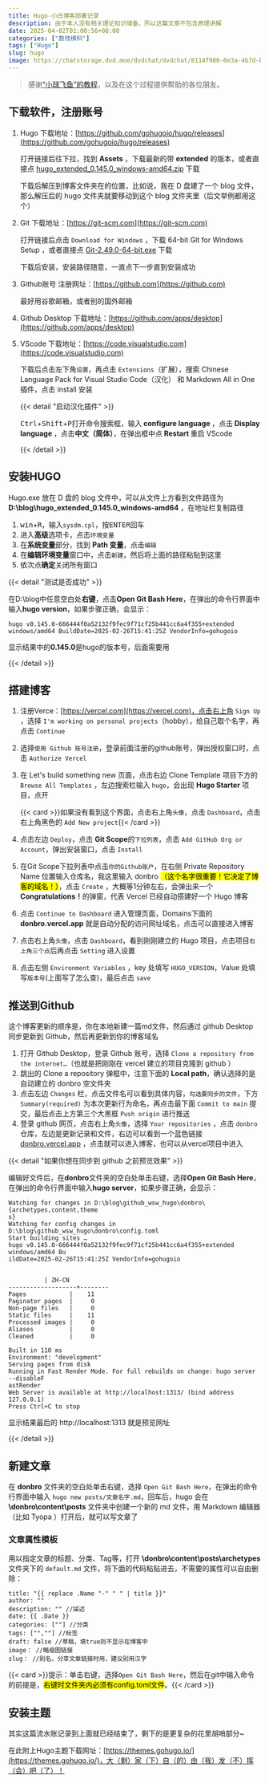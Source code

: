 ```yaml
---
title: Hugo-小白博客部署记录
description: 由于本人没有相关理论知识储备，所以这篇文章不包含原理讲解
date: 2025-04-02T01:00:56+08:00
categories: ["数枝横斜"]
tags: ["Hugo"]
slug: hugo
image: https://chatstorage.dvd.moe/dvdchat/dvdchat/8114f986-0e3a-4b7d-b8fc-65865cd5f636.jpg
---
```


> 感谢[“小球飞鱼”的教程](https://mantyke.icu/posts/2021/hugo-build-blog/)，以及在这个过程提供帮助的各位朋友。
>

## 下载软件，注册账号

1. Hugo 下载地址：[https://github.com/gohugoio/hugo/releases](https://github.com/gohugoio/hugo/releases)

   打开链接后往下拉，找到 **Assets** ，下载最新的带 **extended** 的版本，或者直接点 [hugo_extended_0.145.0_windows-amd64.zip](https://github.com/gohugoio/hugo/releases/download/v0.145.0/hugo_extended_0.145.0_windows-amd64.zip) 下载

   下载后解压到博客文件夹在的位置，比如说，我在 D 盘建了一个 blog 文件，那么解压后的 hugo 文件夹就要移动到这个 blog 文件夹里（后文举例都用这个）

2. Git 下载地址：[https://git-scm.com](https://git-scm.com)

   打开链接后点击 `Download for Windows` ，下载 64-bit Git for Windows Setup ，或者直接点 [Git-2.49.0-64-bit.exe](https://github.com/git-for-windows/git/releases/download/v2.49.0.windows.1/Git-2.49.0-64-bit.exe) 下载

   下载后安装，安装路径随意，一直点下一步直到安装成功

3. Github账号 注册网址：[https://github.com](https://github.com)

   最好用谷歌邮箱，或者别的国外邮箱

4. Github Desktop 下载地址：[https://github.com/apps/desktop](https://github.com/apps/desktop)

5. VScode 下载地址：[https://code.visualstudio.com](https://code.visualstudio.com)

   下载后点击左下角`设置`，再点击 `Extensions`（扩展），搜索 Chinese Language Pack for Visual Studio Code（汉化） 和 Markdown All in One 插件，点击 install 安装

   {{< detail "启动汉化插件" >}}
   
   <p><kbd>Ctrl</kbd>+<kbd>Shift</kbd>+<kbd>P</kbd>打开命令搜索框，输入<b> configure language </b>，点击<b> Display language </b>，点击<b>中文（简体）</b>，在弹出框中点<b> Restart </b>重启 VScode </p>
   
   {{< /detail >}}
   

## 安装HUGO

Hugo.exe 放在 D 盘的 blog 文件中，可以从文件上方看到文件路径为 **D:\blog\hugo_extended_0.145.0_windows-amd64** ，在地址栏复制路径

1. <kbd>win</kbd>+<kbd>R</kbd>，输入`sysdm.cpl`，按<kbd>ENTER</kbd>回车
2. 进入**高级**选项卡，点击`环境变量`
3. 在**系统变量**部分，找到 **Path 变量**，点击`编辑`
4. 在**编辑环境变量**窗口中，点击`新建`，然后将上面的路径粘贴到这里
5. 依次点**确定**关闭所有窗口

{{< detail "测试是否成功" >}}

<p>在D:\blog中任意空白处<b>右键</b>，点击<b>Open Git Bash Here</b>，在弹出的命令行界面中输入<b>hugo version</b>，如果步骤正确，会显示：</p>

<pre><code class="code-highlight"><span class="code-line line-number" line="1">hugo v0.145.0-666444f0a52132f9fec9f71cf25b441cc6a4f355+extended windows/amd64 BuildDate=2025-02-26T15:41:25Z VendorInfo=gohugoio
</span></code></pre>

<p>显示结果中的<b>0.145.0</b>是hugo的版本号，后面需要用</p>

{{< /detail >}}

## 搭建博客

1. 注册Verce：[https://vercel.com](https://vercel.com)，点击右上角 `Sign Up` ，选择 `I'm working on personal projects`（hobby），给自己取个名字，再点击 `Continue`

2. 选择`使用 Github 账号注册`，登录前面注册的github账号，弹出授权窗口时，点击 `Authorize Vercel`

3. 在 Let's build something new 页面，点击右边 Clone Template 项目下方的 `Browse All Templates` ，左边搜索栏输入 `hugo`，会出现 **Hugo Starter** 项目，点开

   {{< card >}}如果没有看到这个界面，点击右上角`头像`，点击 `Dashboard`，点击右上角黑色的 `Add New project`{{< /card >}}

4. 点击左边 `Deploy`，点击 **Git Scope**的`下拉列表`，点击 `Add GitHub Org or Account`，弹出安装窗口，点击 `Install`

5. 在Git Scope下拉列表中点击`你的Github账户`，在右侧 Private Repository Name 位置输入仓库名，我这里输入 donbro <mark>（这个名字很重要！它决定了博客的域名！）</mark>，点击 `Create` ，大概等1分钟左右，会弹出来一个<b>Congratulations！</b>的弹窗，代表 Vercel 已经自动搭建好一个 Hugo 博客

6. 点击 `Continue to Dashboard` 进入管理页面，Domains下面的 **donbro.vercel.app** 就是自动分配的访问网址域名，点击可以直接进入博客

7. 点击右上角`头像`，点击 `Dashboard`，看到刚刚建立的 Hugo 项目，点击项目`右上角三个点`后再点击 `Setting` 进入设置

8. 点击左侧 `Environment Variables` ，key 处填写 `HUGO_VERSION`，Value 处填写`版本号`(上面写了怎么查)，最后点击 `save`

## 推送到Github

这个博客更新的顺序是，你在本地新建一篇md文件，然后通过 github Desktop 同步更新到 Github，然后再更新到你的博客域名

1. 打开 Github Desktop，登录 Github 账号，选择 `Clone a repository from the internet…`（也就是把刚刚在 vercel 建立的项目克隆到 github ）
2. 跳出的 Clone a repository 弹框中，注意下面的 **Local path**，确认选择的是自动建立的 donbro 空文件夹
3. 点击左边 `Changes` 栏，点击文件名可以看到具体内容，`勾选要同步的文件`，下方 `Summary(required)` 为本次更新行为命名，再点击最下面 `Commit to main` 提交，最后点击上方第三个大黑框 `Push origin` 进行推送
4. 登录 github 网页，点击右上角`头像`，选择 `Your repositories` ，点击 `donbro` 仓库，左边是更新记录和文件，右边可以看到一个蓝色链接 [donbro.vercel.app](https://donbro.vercel.app/) ，点击就可以进入博客，也可以从vercel项目中进入

{{< detail "如果你想在同步到 github 之前预览效果" >}}

<p>编辑好文件后，在<b>donbro</b>文件夹的空白处单击右键，选择<b>Open Git Bash Here</b>，在弹出的命令行界面中输入<b>hugo server</b>，如果步骤正确，会显示：</p>

<pre><code class="code-highlight"><span class="code-line line-number" line="1">Watching for changes in D:\blog\github_wsw_hugo\donbro\{archetypes,content,theme
s}
Watching for config changes in D:\blog\github_wsw_hugo\donbro\config.toml
Start building sites …
hugo v0.145.0-666444f0a52132f9fec9f71cf25b441cc6a4f355+extended windows/amd64 Bu
ildDate=2025-02-26T15:41:25Z VendorInfo=gohugoio


          | ZH-CN
-------------------+--------
Pages            |    11
Paginator pages  |     0
Non-page files   |     0
Static files     |    11
Processed images |     0
Aliases          |     0
Cleaned          |     0

Built in 110 ms
Environment: "development"
Serving pages from disk
Running in Fast Render Mode. For full rebuilds on change: hugo server --disableF
astRender
Web Server is available at http://localhost:1313/ (bind address 127.0.0.1)
Press Ctrl+C to stop
</span></code></pre>

<p>显示结果最后的 http://localhost:1313 就是预览网址</p>

{{< /detail >}}

## 新建文章

在 **donbro** 文件夹的空白处单击右键，选择 `Open Git Bash Here`，在弹出的命令行界面中输入 `hugo new posts/文章名字.md`，回车后，hugo 会在 **\donbro\content\posts** 文件夹中创建一个新的 md 文件，用 Markdown 编辑器（比如 Tyopa ）打开后，就可以写文章了

### 文章属性模板

用以指定文章的标题、分类、Tag等，打开 **\donbro\content\posts\archetypes** 文件夹下的 `default.md` 文件，将下面的代码粘贴进去，不需要的属性可以自由删除：

```
title: "{{ replace .Name "-" " " | title }}"
author: ""
description: "" //描述
date: {{ .Date }}
categories: [""] //分类
tags: ["",""] //标签
draft: false //草稿，填true则不显示在博客中
image： //略缩图链接
slug： //别名，分享文章链接时用，建议别用汉字
```
{{< card >}}提示：单击右键，选择`Open Git Bash Here`，然后在git中输入命令的前提是，<mark>右键时文件夹内必须有config.toml文件</mark>。{{< /card >}}

## 安装主题

其实这篇流水账记录到上面就已经结束了，剩下的是更复杂的花里胡哨部分~

在此附上Hugo主题下载网址：[https://themes.gohugo.io/](https://themes.gohugo.io/)，大（剩）家（下）自（的）由（我）发（不）挥（会）吧（了）！